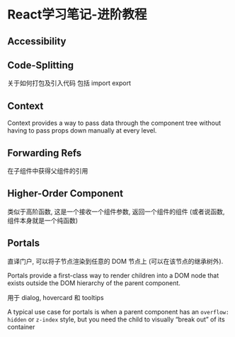 # React学习笔记-进阶教程

## Accessibility



## Code-Splitting

关于如何打包及引入代码 包括 import export



## Context

Context provides a way to pass data through the component tree without having to pass props down manually at every level.



## Forwarding Refs

在子组件中获得父组件的引用



## Higher-Order Component

类似于高阶函数, 这是一个接收一个组件参数, 返回一个组件的组件 (或者说函数, 组件本身就是一个纯函数)



## Portals

直译门户, 可以将子节点渲染到任意的 DOM 节点上 (可以在该节点的继承树外). 

Portals provide a first-class way to render children into a DOM node that exists outside the DOM hierarchy of the parent component.

用于 dialog, hovercard 和 tooltips

A typical use case for portals is when a parent component has an `overflow: hidden` or `z-index` style, but you need the child to visually “break out” of its container